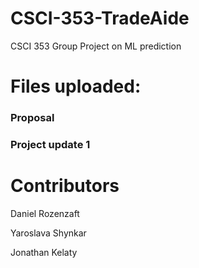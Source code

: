 # CSCI-353-TradeAide
CSCI 353 Group Project on ML prediction

# Files uploaded:
### Proposal
### Project update 1

# Contributors
Daniel Rozenzaft

Yaroslava Shynkar

Jonathan Kelaty

